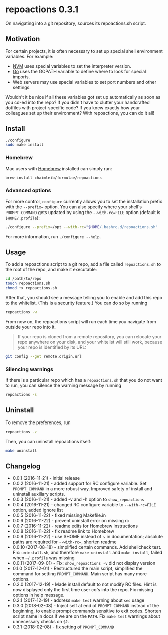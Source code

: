 # repoactions 0.3.1

On navigating into a git repository, sources its repoactions.sh script.

## Motivation
For certain projects, it is often necessary to set up special shell environment variables. For example:

* [NVM](https://github.com/creationix/nvm) uses special variables to set the interpreter version.
* [Go](https://github.com/golang/go/wiki) uses the GOPATH variable to define where to look for special imports.
* Web servers may use special variables to set port numbers and other settings.

Wouldn't it be nice if all these variables got set up automatically as soon as you cd-ed into the repo? If you didn't have to clutter your handcrafted dotfiles with project-specific code? If you knew exactly how your colleagues set up their environment? With repoactions, you can do it all!

## Install

```bash
./configure
sudo make install
```

### Homebrew
Mac users with [Homebrew](http://brew.sh/) installed can simply run:

```bash
brew install chaimleib/formulae/repoactions
```

### Advanced options
For more control, `configure` currently allows you to set the installation prefix with the `--prefix=` option. You can also specify where your shell's `PROMPT_COMMAND` gets updated by using the `--with-rc=FILE` option (default is `$HOME/.profile`):

```bash
./configure --prefix=/opt --with-rc="$HOME/.bashrc.d/repoactions.sh"
```

For more information, run `./configure --help`.

## Usage

To add a repoactions script to a git repo, add a file called `repoactions.sh` to the root of the repo, and make it executable:

```bash
cd /path/to/repo
touch repoactions.sh
chmod +x repoactions.sh
```

After that, you should see a message telling you to enable and add this repo to the whitelist. (This is a security feature.) You can do so by running

```bash
repoactions -w
```

From now on, the repoactions script will run each time you navigate from outside your repo into it.

> If your repo is cloned from a remote repository, you can relocate your repo anywhere on your disk, and your whitelist will still work, because your repo is identified by its URL:

  ```bash
git config --get remote.origin.url
```

### Silencing warnings

If there is a particular repo which has a `repoactions.sh` that you do not want to run, you can silence the warning message by running

```bash
repoactions -s
```

## Uninstall

To remove the preferences, run

```bash
repoactions -z
```

Then, you can uninstall repoactions itself:

```bash
make uninstall
```

## Changelog
* 0.0.1 (2016-11-21) - initial release
* 0.0.2 (2016-11-21) - added support for RC configure variable. Set `PROMPT_COMMAND` in a more robust way. Improved safety of install and uninstall auxiliary scripts.
* 0.0.3 (2016-11-21) - added -v and -h option to `show_repoactions`
* 0.0.4 (2016-11-21) - changed RC configure variable to `--with-rc=FILE` option, added ignore list
* 0.0.5 (2016-11-22) - fixed missing Makefile.in
* 0.0.6 (2016-11-22) - prevent uninstall error on missing rc
* 0.0.7 (2016-11-22) - readme edits for Homebrew instructions
* 0.0.8 (2016-11-22) - fix readme link to Homebrew
* 0.0.9 (2016-11-22) - use $HOME instead of ~ in documentation; absolute paths are required for `--with-rc=`, shorten readme
* 0.0.10 (2017-08-18) - simplified certain commands. Add shellcheck test. Fix: `uninstall.sh`, and therefore `make uninstall` and `make install`, failed when `~/.profile` was missing
* 0.0.11 (2017-09-01) - Fix: `show_repoactions -v` did not display version
* 0.1.0 (2017-12-01) - Restructured the main script, simplified the command for setting `PROMPT_COMMAND`. Main script has many more options.
* 0.2.0 (2017-12-19) - Made install default to not modify RC files. Hint is now displayed only the first time user cd's into the repo. Fix missing options in help message.
* 0.2.1 (2017-12-19) - address `make test` warning about `sed` usage
* 0.3.0 (2018-02-08) - Inject self at end of `PROMPT_COMMAND` instead of the beginning, to enable prompt commands sensitive to exit codes. Shorten script name in docs if we are on the `PATH`. Fix `make test` warnings about unnecessary checks on `$?`.
* 0.3.1 (2018-02-08) - fix setting of `PROMPT_COMMAND`
